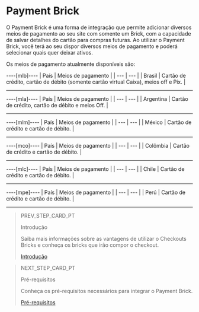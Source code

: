 # Payment Brick 

O Payment Brick é uma forma de integração que permite adicionar diversos meios de pagamento ao seu site com somente um Brick, com a capacidade de salvar detalhes do cartão para compras futuras. Ao utilizar o Payment Brick, você terá ao seu dispor diversos meios de pagamento e poderá selecionar quais quer deixar ativos.

Os meios de pagamento atualmente disponíveis são: 

----[mlb]----
| País  | Meios de pagamento |
| --- | --- |
| Brasil | Cartão de crédito, cartão de débito (somente cartão virtual Caixa), meios off e Pix. |

------------

----[mla]----
| País  | Meios de pagamento |
| --- | --- |
| Argentina | Cartão de crédito, cartão de débito e meios Off. |

------------

----[mlm]----
| País  | Meios de pagamento |
| --- | --- |
| México | Cartão de crédito e cartão de débito. |

------------

----[mco]----
| País  | Meios de pagamento |
| --- | --- |
| Colômbia | Cartão de crédito e cartão de débito. |

------------

----[mlc]----
| País  | Meios de pagamento |
| --- | --- |
| Chile | Cartão de crédito e cartão de débito. |

------------

----[mpe]----
| País  | Meios de pagamento |
| --- | --- |
| Perú | Cartão de crédito e cartão de débito. |

------------

> PREV_STEP_CARD_PT
>
> Introdução
>
> Saiba mais informações sobre as vantagens de utilizar o Checkouts Bricks e conheça os bricks que irão compor o checkout.
>
> [Introdução](/developers/pt/docs/checkout-bricks/introduction)

> NEXT_STEP_CARD_PT
>
> Pré-requisitos 
>
> Conheça os pré-requisitos necessários para integrar o Payment Brick.
>
> [Pré-requisitos](/developers/pt/docs/checkout-bricks/payment-brick/prerequisites) 